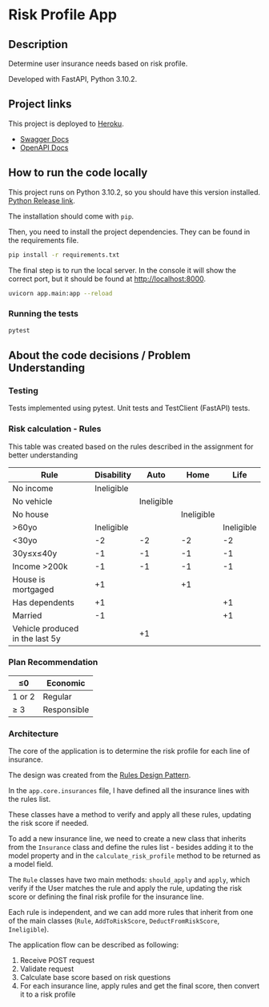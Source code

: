 # Risk Profile App

## Description

Determine user insurance needs based on risk profile.

Developed with FastAPI, Python 3.10.2.

## Project links
This project is deployed to [Heroku](https://www.heroku.com/).

- [Swagger Docs](https://risk-profile.herokuapp.com/)
- [OpenAPI Docs](https://risk-profile.herokuapp.com/docs)


## How to run the code locally

This project runs on Python 3.10.2, so you should have this version
installed.
[Python Release link](https://www.python.org/downloads/release/python-3102/).


The installation should come with `pip`.

Then, you need to install the project dependencies.
They can be found in the requirements file.

```bash
pip install -r requirements.txt
```

The final step is to run the local server. In the console it will show
the correct port, but it should be found at [http://localhost:8000](http://127.0.0.1:8000).

```bash
uvicorn app.main:app --reload
```

### Running the tests

```bash
pytest
```

## About the code decisions / Problem Understanding

### Testing

Tests implemented using pytest.
Unit tests and TestClient (FastAPI) tests.

### Risk calculation - Rules

This table was created based on the rules described in 
the assignment for better understanding 

| Rule | Disability | Auto | Home | Life |
| --- | --- | --- | --- | --- |
| No income | Ineligible |  |  |  |
| No vehicle |  | Ineligible |  |  |
| No house |  |  | Ineligible |  |
| >60yo | Ineligible |  |  | Ineligible |
| <30yo | -2 | -2 | -2 | -2 |
| 30y≤x≤40y | -1 | -1 | -1 | -1 |
| Income >200k | -1 | -1 | -1 | -1 |
| House is mortgaged | +1 |  | +1 |  |
| Has dependents | +1 |  |  | +1 |
| Married | -1 |  |  | +1 |
| Vehicle produced in the last 5y |  | +1 |  |  |

### Plan Recommendation

| ≤0 | Economic |
| --- | --- |
| 1 or 2 | Regular |
| ≥ 3 | Responsible |

### Architecture

The core of the application is to determine the risk profile 
for each line of insurance.

The design was created from the [Rules Design Pattern](https://levelup.gitconnected.com/rules-design-pattern-in-c-6c62f0e20ee0).

In the `app.core.insurances` file, I have defined all the insurance lines
with the rules list.

These classes have a method to verify and apply all these rules, updating the risk score 
if needed.

To add a new insurance line, we need to create a new class that inherits from
the `Insurance` class and define the rules list - besides adding it to the model property and 
in the `calculate_risk_profile` method to be returned as a model field.

The `Rule` classes have two main methods: `should_apply` and `apply`,
which verify if the User matches the rule and apply the rule, updating the risk score
or defining the final risk profile for the insurance line.

Each rule is independent, and we can add more rules that inherit from one of the main
classes (`Rule`, `AddToRiskScore`, `DeductFromRiskScore`, `Ineligible`).

The application flow can be described as following:
1. Receive POST request
2. Validate request
3. Calculate base score based on risk questions
4. For each insurance line, apply rules and get the 
final score, then convert it to a risk profile
 